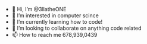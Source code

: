 - 👋 Hi, I’m @3llatheONE
- 👀 I’m interested in computer scince
- 🌱 I’m currently learning how to code!
- 💞️ I’m looking to collaborate on anything code related 
- 📫 How to reach me 678,939,0439

<!---
3llatheONE/3llatheONE is a ✨ special ✨ repository because its `README.md` (this file) appears on your GitHub profile.
You can click the Preview link to take a look at your changes.
--->
